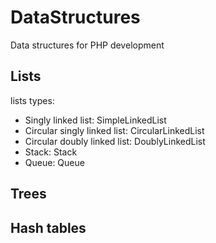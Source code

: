 # DataStructures
Data structures for PHP development

## Lists

lists types:

 - Singly linked list: SimpleLinkedList
 - Circular singly linked list: CircularLinkedList
 - Circular doubly linked list: DoublyLinkedList
 - Stack: Stack
 - Queue: Queue

## Trees

## Hash tables
